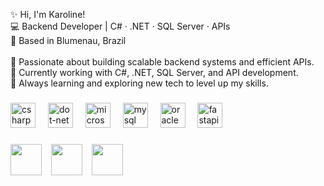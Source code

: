 <p align="left">✨ Hi, I'm Karoline!<br>💻 Backend Developer | C# · .NET · SQL Server · APIs<br>📍 Based in Blumenau, Brazil<br><br>🔹 Passionate about building scalable backend systems and efficient APIs.<br>🔹 Currently working with C#, .NET, SQL Server, and API development.<br>🔹 Always learning and exploring new tech to level up my skills.</p>

###

<div align="left">
  <img src="https://cdn.jsdelivr.net/gh/devicons/devicon/icons/csharp/csharp-original.svg" height="40" alt="csharp logo"  />
  <img width="12" />
  <img src="https://cdn.jsdelivr.net/gh/devicons/devicon/icons/dot-net/dot-net-original.svg" height="40" alt="dot-net logo"  />
  <img width="12" />
  <img src="https://cdn.jsdelivr.net/gh/devicons/devicon/icons/microsoftsqlserver/microsoftsqlserver-plain.svg" height="40" alt="microsoftsqlserver logo"  />
  <img width="12" />
  <img src="https://cdn.jsdelivr.net/gh/devicons/devicon/icons/mysql/mysql-original.svg" height="40" alt="mysql logo"  />
  <img width="12" />
  <img src="https://cdn.jsdelivr.net/gh/devicons/devicon/icons/oracle/oracle-original.svg" height="40" alt="oracle logo"  />
  <img width="12" />
  <img src="https://cdn.jsdelivr.net/gh/devicons/devicon/icons/fastapi/fastapi-original.svg" height="40" alt="fastapi logo"  />
</div>

###

<div style="display: flex; gap: 15px; align-items: center;">
  <a href="https://www.linkedin.com/in/karolinerebeca/" target="_blank">
    <img src="https://cdn.jsdelivr.net/gh/devicons/devicon/icons/linkedin/linkedin-original.svg" width="50"/>
  </a>
  <a href="https://www.youtube.com/@karolinerebeca_" target="_blank">
    <img src="https://cdn.jsdelivr.net/gh/devicons/devicon/icons/youtube/youtube-original.svg" width="50"/>
  </a>
  <a href="#" onclick="prompt('Meu Discord:', '1335963063819567204')" style="cursor:pointer">
    <img src="https://cdn.jsdelivr.net/gh/devicons/devicon/icons/discord/discord-original.svg" width="50"/>
  </a>
</div>
